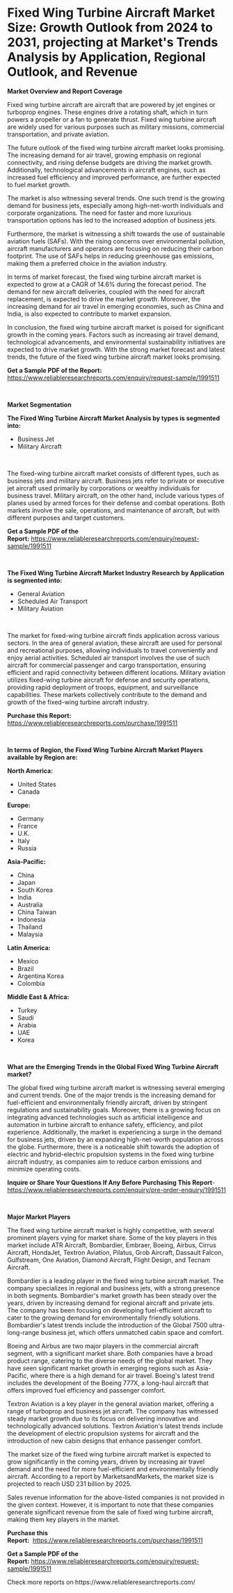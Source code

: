 <p><h1>Fixed Wing Turbine Aircraft Market Size: Growth Outlook from 2024 to 2031, projecting at Market's Trends Analysis by Application, Regional Outlook, and Revenue</h1></p><p><strong>Market Overview and Report Coverage</strong></p>
<p><p>Fixed wing turbine aircraft are aircraft that are powered by jet engines or turboprop engines. These engines drive a rotating shaft, which in turn powers a propeller or a fan to generate thrust. Fixed wing turbine aircraft are widely used for various purposes such as military missions, commercial transportation, and private aviation.</p><p>The future outlook of the fixed wing turbine aircraft market looks promising. The increasing demand for air travel, growing emphasis on regional connectivity, and rising defense budgets are driving the market growth. Additionally, technological advancements in aircraft engines, such as increased fuel efficiency and improved performance, are further expected to fuel market growth.</p><p>The market is also witnessing several trends. One such trend is the growing demand for business jets, especially among high-net-worth individuals and corporate organizations. The need for faster and more luxurious transportation options has led to the increased adoption of business jets.</p><p>Furthermore, the market is witnessing a shift towards the use of sustainable aviation fuels (SAFs). With the rising concerns over environmental pollution, aircraft manufacturers and operators are focusing on reducing their carbon footprint. The use of SAFs helps in reducing greenhouse gas emissions, making them a preferred choice in the aviation industry.</p><p>In terms of market forecast, the fixed wing turbine aircraft market is expected to grow at a CAGR of 14.6% during the forecast period. The demand for new aircraft deliveries, coupled with the need for aircraft replacement, is expected to drive the market growth. Moreover, the increasing demand for air travel in emerging economies, such as China and India, is also expected to contribute to market expansion.</p><p>In conclusion, the fixed wing turbine aircraft market is poised for significant growth in the coming years. Factors such as increasing air travel demand, technological advancements, and environmental sustainability initiatives are expected to drive market growth. With the strong market forecast and latest trends, the future of the fixed wing turbine aircraft market looks promising.</p></p>
<p><strong>Get a Sample PDF of the Report:</strong> <a href="https://www.reliableresearchreports.com/enquiry/request-sample/1991511">https://www.reliableresearchreports.com/enquiry/request-sample/1991511</a></p>
<p>&nbsp;</p>
<p><strong>Market Segmentation</strong></p>
<p><strong>The Fixed Wing Turbine Aircraft Market Analysis by types is segmented into:</strong></p>
<p><ul><li>Business Jet</li><li>Military Aircraft</li></ul></p>
<p>&nbsp;</p>
<p><p>The fixed-wing turbine aircraft market consists of different types, such as business jets and military aircraft. Business jets refer to private or executive jet aircraft used primarily by corporations or wealthy individuals for business travel. Military aircraft, on the other hand, include various types of planes used by armed forces for their defense and combat operations. Both markets involve the sale, operations, and maintenance of aircraft, but with different purposes and target customers.</p></p>
<p><strong>Get a Sample PDF of the Report:</strong>&nbsp;<a href="https://www.reliableresearchreports.com/enquiry/request-sample/1991511">https://www.reliableresearchreports.com/enquiry/request-sample/1991511</a></p>
<p>&nbsp;</p>
<p><strong>The Fixed Wing Turbine Aircraft Market Industry Research by Application is segmented into:</strong></p>
<p><ul><li>General Aviation</li><li>Scheduled Air Transport</li><li>Military Aviation</li></ul></p>
<p>&nbsp;</p>
<p><p>The market for fixed-wing turbine aircraft finds application across various sectors. In the area of general aviation, these aircraft are used for personal and recreational purposes, allowing individuals to travel conveniently and enjoy aerial activities. Scheduled air transport involves the use of such aircraft for commercial passenger and cargo transportation, ensuring efficient and rapid connectivity between different locations. Military aviation utilizes fixed-wing turbine aircraft for defense and security operations, providing rapid deployment of troops, equipment, and surveillance capabilities. These markets collectively contribute to the demand and growth of the fixed-wing turbine aircraft industry.</p></p>
<p><strong>Purchase this Report:</strong>&nbsp; <a href="https://www.reliableresearchreports.com/purchase/1991511">https://www.reliableresearchreports.com/purchase/1991511</a></p>
<p>&nbsp;</p>
<p><strong>In terms of Region, the Fixed Wing Turbine Aircraft Market Players available by Region are:</strong></p>
<p>
    <p> <strong> North America: </strong>
        <ul>
            <li>United States</li>
            <li>Canada</li>
        </ul>
        </p> 
    <p> <strong> Europe: </strong>
        <ul>
            <li>Germany</li>
            <li>France</li>
            <li>U.K.</li>
            <li>Italy</li>
            <li>Russia</li>
        </ul>
        </p> 
    <p> <strong> Asia-Pacific: </strong>
        <ul>
            <li>China</li>
            <li>Japan</li>
            <li>South Korea</li>
            <li>India</li>
            <li>Australia</li>
            <li>China Taiwan</li>
            <li>Indonesia</li>
            <li>Thailand</li>
            <li>Malaysia</li>
        </ul>
        </p> 
    <p> <strong> Latin America: </strong>
        <ul>
            <li>Mexico</li>
            <li>Brazil</li>
            <li>Argentina Korea</li>
            <li>Colombia</li>
        </ul>
        </p> 
    <p> <strong> Middle East & Africa: </strong>
        <ul>
            <li>Turkey</li>
            <li>Saudi</li>
            <li>Arabia</li>
            <li>UAE</li>
            <li>Korea</li>
        </ul>
    </p>
    </p>
<p>&nbsp;</p>
<p><strong>What are the Emerging Trends in the Global Fixed Wing Turbine Aircraft market?</strong></p>
<p><p>The global fixed wing turbine aircraft market is witnessing several emerging and current trends. One of the major trends is the increasing demand for fuel-efficient and environmentally friendly aircraft, driven by stringent regulations and sustainability goals. Moreover, there is a growing focus on integrating advanced technologies such as artificial intelligence and automation in turbine aircraft to enhance safety, efficiency, and pilot experience. Additionally, the market is experiencing a surge in the demand for business jets, driven by an expanding high-net-worth population across the globe. Furthermore, there is a noticeable shift towards the adoption of electric and hybrid-electric propulsion systems in the fixed wing turbine aircraft industry, as companies aim to reduce carbon emissions and minimize operating costs.</p></p>
<p><strong>Inquire or Share Your Questions If Any Before Purchasing This Report</strong>- <a href="https://www.reliableresearchreports.com/enquiry/pre-order-enquiry/1991511">https://www.reliableresearchreports.com/enquiry/pre-order-enquiry/1991511</a></p>
<p>&nbsp;</p>
<p><strong>Major Market Players</strong></p>
<p><p>The fixed wing turbine aircraft market is highly competitive, with several prominent players vying for market share. Some of the key players in this market include ATR Aircraft, Bombardier, Embraer, Boeing, Airbus, Cirrus Aircraft, HondaJet, Textron Aviation, Pilatus, Grob Aircraft, Dassault Falcon, Gulfstream, One Aviation, Diamond Aircraft, Flight Design, and Tecnam Aircraft.</p><p>Bombardier is a leading player in the fixed wing turbine aircraft market. The company specializes in regional and business jets, with a strong presence in both segments. Bombardier's market growth has been steady over the years, driven by increasing demand for regional aircraft and private jets. The company has been focusing on developing fuel-efficient aircraft to cater to the growing demand for environmentally friendly solutions. Bombardier's latest trends include the introduction of the Global 7500 ultra-long-range business jet, which offers unmatched cabin space and comfort.</p><p>Boeing and Airbus are two major players in the commercial aircraft segment, with a significant market share. Both companies have a broad product range, catering to the diverse needs of the global market. They have seen significant market growth in emerging regions such as Asia-Pacific, where there is a high demand for air travel. Boeing's latest trend includes the development of the Boeing 777X, a long-haul aircraft that offers improved fuel efficiency and passenger comfort.</p><p>Textron Aviation is a key player in the general aviation market, offering a range of turboprop and business jet aircraft. The company has witnessed steady market growth due to its focus on delivering innovative and technologically advanced solutions. Textron Aviation's latest trends include the development of electric propulsion systems for aircraft and the introduction of new cabin designs that enhance passenger comfort.</p><p>The market size of the fixed wing turbine aircraft market is expected to grow significantly in the coming years, driven by increasing air travel demand and the need for more fuel-efficient and environmentally friendly aircraft. According to a report by MarketsandMarkets, the market size is projected to reach USD 231 billion by 2025.</p><p>Sales revenue information for the above-listed companies is not provided in the given context. However, it is important to note that these companies generate significant revenue from the sale of fixed wing turbine aircraft, making them key players in the market.</p></p>
<p><strong>Purchase this Report:</strong>&nbsp;&nbsp;<a href="https://www.reliableresearchreports.com/purchase/1991511">https://www.reliableresearchreports.com/purchase/1991511</a></p>
<p></p>
<p><strong>Get a Sample PDF of the Report:</strong>&nbsp;<a href="https://www.reliableresearchreports.com/enquiry/request-sample/1991511">https://www.reliableresearchreports.com/enquiry/request-sample/1991511</a></p>
<p>Check more reports on https://www.reliableresearchreports.com/</p>